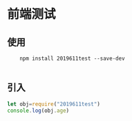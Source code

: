 # 前端测试

## 使用

```
    npm install 2019611test --save-dev
    
```

## 引入

```js
let obj=require("2019611test")
console.log(obj.age)
```